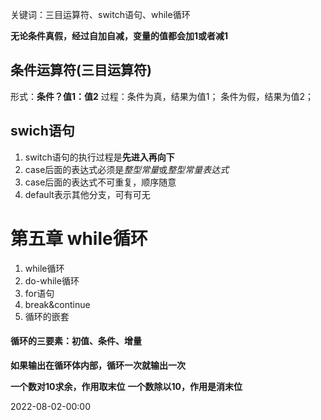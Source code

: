 关键词：三目运算符、switch语句、while循环


**无论条件真假，经过自加自减，变量的值都会加1或者减1**

## 条件运算符(三目运算符)
形式：**条件？值1：值2**
过程：条件为真，结果为值1；
   	  条件为假，结果为值2；


## swich语句
1. switch语句的执行过程是**先进入再向下**
2. case后面的表达式必须是*整型常量*或*整型常量表达式*
3. case后面的表达式不可重复，顺序随意
4. default表示其他分支，可有可无 


# 第五章 while循环
1. while循环
2. do-while循环
3. for语句
4. break&continue
5. 循环的嵌套

#### 循环的三要素：**初值、条件、增量**

**如果输出在循环体内部，循环一次就输出一次**

**一个数对10求余，作用取末位**
**一个数除以10，作用是消末位**


2022-08-02-00:00
